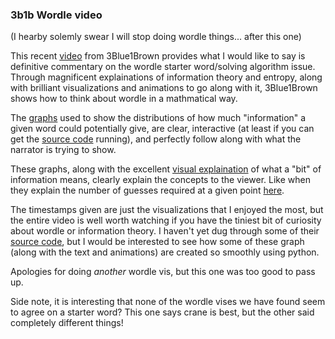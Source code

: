 ### 3b1b Wordle video

(I hearby solemly swear I will stop doing wordle things... after this one)

This recent [video](https://www.youtube.com/watch?v=v68zYyaEmEA) from 3Blue1Brown provides what I would like to say is definitive commentary on the wordle starter word/solving algorithm issue. Through magnificent explainations of information theory and entropy, along with brilliant visualizations and animations to go along with it, 3Blue1Brown shows how to think about wordle in a mathmatical way.

The [graphs](https://youtu.be/v68zYyaEmEA?t=773) used to show the distributions of how much "information" a given word could potentially give, are clear, interactive (at least if you can get the [source code](https://github.com/3b1b/videos/blob/master/_2022/wordle.py) running), and perfectly follow along with what the narrator is trying to show. 

These graphs, along with the excellent [visual explaination](https://youtu.be/v68zYyaEmEA?t=494) of what a "bit" of information means, clearly explain the concepts to the viewer. Like when they explain the number of guesses required at a given point [here](https://youtu.be/v68zYyaEmEA?t=1624). 

The timestamps given are just the visualizations that I enjoyed the most, but the entire video is well worth watching if you have the tiniest bit of curiosity about wordle or information theory. I haven't yet dug through some of their [source code](https://github.com/3b1b/videos/blob/master/_2022/wordle.py), but I would be interested to see how some of these graph (along with the text and animations) are created so smoothly using python. 

Apologies for doing *another* wordle vis, but this one was too good to pass up.

Side note, it is interesting that none of the wordle vises we have found seem to agree on a starter word? This one says crane is best, but the other said completely different things!